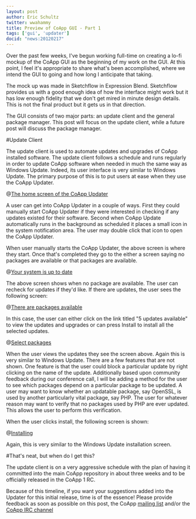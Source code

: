 ```yaml
---
layout: post
author: Eric Schultz
twitter: wwahammy
title: Preview of CoApp GUI - Part 1
tags: ['gui', 'updater']
docid: "news:20120217"
---
```


Over the past few weeks, I've begun working full-time on creating a lo-fi mockup of the CoApp GUI as the beginning of my work on the GUI. At this point, I feel it's appropriate to share what's been accomplished, where we intend the GUI to going and how long I anticipate that taking. 

The mock up was made in Sketchflow in Expression Blend. Sketchflow provides us with a good enough idea of how the interface might work but it has low enough fidelity that we don't get mired in minute design details. This is not the final product but it gets us in that direction.

The GUI consists of two major parts: an update client and the general package manager. This post will focus on the update client, while a future post will discuss the package manager.

#Update Client

The update client is used to automate updates and upgrades of CoApp installed software. The update client follows a schedule and runs regularly in order to update CoApp software when needed in much the same way as Windows Update. Indeed, its user interface is very similar to Windows Update. The primary purpose of this is to put users at ease when they use the CoApp Updater.

@[The home screen of the CoApp Updater](/images/blog/guipreview/coappupdatingchecking.png)

A user can get into CoApp Updater in a couple of ways. First they could manually start CoApp Updater if they were interested in checking if any updates existed for their software. Second when CoApp Update automatically runs in the background as scheduled it places a small icon in the system notification area. The user may double click that icon to open the CoApp Updater.

When user manually starts the CoApp Updater, the above screen is where they start. Once that's completed they go to the either a screen saying no packages are available or that packages are available.

@[Your system is up to date](/images/blog/guipreview/noupdates.png)

The above screen shows when no package are available. The user can recheck for updates if they'd like. If there are updates, the user sees the following screen:

@[There are packages available](/images/blog/guipreview/updatesavailable.png)

In this case, the user can either click on the link titled "5 updates available" to view the updates and upgrades or can press Install to install all the selected updates.

@[Select packages](/images/blog/guipreview/selectupdates.png)

When the user views the updates they see the screen above. Again this is very similar to Windows Update. There are a few features that are not shown. One feature is that the user could block a particular update by right clicking on the name of the update. Additionally based upon community feedback during our conference call, I will be adding a method for the user to see which packages depend on a particular package to be updated. A user may want to know whether an updatable package, say OpenSSL, is used by another particularly vital package, say PHP. The user for whatever reason may want to verify that no packages used by PHP are ever updated. This allows the user to perform this verification.

When the user clicks install, the following screen is shown:

@[Installing](/images/blog/guipreview/installingupdates.png)

Again, this is very similar to the Windows Update installation screen.

#That's neat, but when do I get this?

The update client is on a very aggressive schedule with the plan of having it committed into the main CoApp repository in about three weeks and to be officially released in the CoApp 1 RC.

Because of this timeline, if you want your suggestions added into the Updater for this initial release, time is of the essence! Please provide feedback as soon as possible on this post, the CoApp [mailing list](https://launchpad.net/~coapp-developers) and/or the [CoApp IRC channel](http://coapp.org/developers/irc.html)